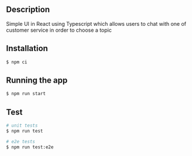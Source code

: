 ## Description

Simple UI in React using Typescript which allows users to chat with one of customer service in order to choose a topic 

## Installation

```bash
$ npm ci
```

## Running the app

```bash
$ npm run start
```

## Test

```bash
# unit tests
$ npm run test

# e2e tests
$ npm run test:e2e
```
